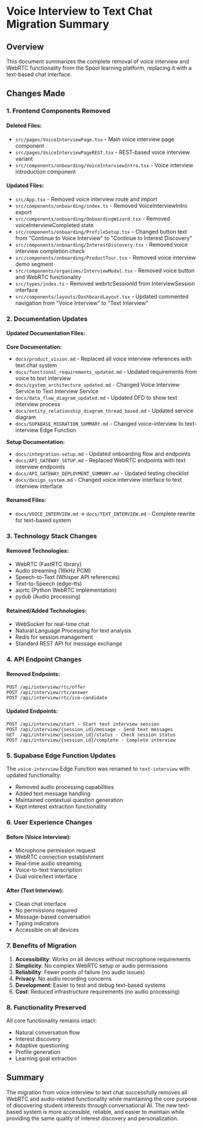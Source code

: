 # Voice Interview to Text Chat Migration Summary

## Overview

This document summarizes the complete removal of voice interview and WebRTC functionality from the Spool learning platform, replacing it with a text-based chat interface.

## Changes Made

### 1. Frontend Components Removed

#### Deleted Files:
- `src/pages/VoiceInterviewPage.tsx` - Main voice interview page component
- `src/pages/VoiceInterviewPageREST.tsx` - REST-based voice interview variant
- `src/components/onboarding/VoiceInterviewIntro.tsx` - Voice interview introduction component

#### Updated Files:
- `src/App.tsx` - Removed voice interview route and import
- `src/components/onboarding/index.ts` - Removed VoiceInterviewIntro export
- `src/components/onboarding/OnboardingWizard.tsx` - Removed voiceInterviewCompleted state
- `src/components/onboarding/ProfileSetup.tsx` - Changed button text from "Continue to Voice Interview" to "Continue to Interest Discovery"
- `src/components/onboarding/InterestDiscovery.tsx` - Removed voice interview completion check
- `src/components/onboarding/ProductTour.tsx` - Removed voice interview demo segment
- `src/components/organisms/InterviewModal.tsx` - Removed voice button and WebRTC functionality
- `src/types/index.ts` - Removed webrtcSessionId from InterviewSession interface
- `src/components/layouts/DashboardLayout.tsx` - Updated commented navigation from "Voice Interview" to "Text Interview"

### 2. Documentation Updates

#### Updated Documentation Files:

**Core Documentation:**
- `docs/product_vision.md` - Replaced all voice interview references with text chat system
- `docs/functional_requirements_updated.md` - Updated requirements from voice to text interview
- `docs/system_architecture_updated.md` - Changed Voice Interview Service to Text Interview Service
- `docs/data_flow_diagram_updated.md` - Updated DFD to show text interview process
- `docs/entity_relationship_diagram_thread_based.md` - Updated service diagram
- `docs/SUPABASE_MIGRATION_SUMMARY.md` - Changed voice-interview to text-interview Edge Function

**Setup Documentation:**
- `docs/integration-setup.md` - Updated onboarding flow and endpoints
- `docs/API_GATEWAY_SETUP.md` - Replaced WebRTC endpoints with text interview endpoints
- `docs/API_GATEWAY_DEPLOYMENT_SUMMARY.md` - Updated testing checklist
- `docs/design_system.md` - Changed voice interview interface to text interview interface

#### Renamed Files:
- `docs/VOICE_INTERVIEW.md` → `docs/TEXT_INTERVIEW.md` - Complete rewrite for text-based system

### 3. Technology Stack Changes

#### Removed Technologies:
- WebRTC (FastRTC library)
- Audio streaming (16kHz PCM)
- Speech-to-Text (Whisper API references)
- Text-to-Speech (edge-tts)
- aiortc (Python WebRTC implementation)
- pydub (Audio processing)

#### Retained/Added Technologies:
- WebSocket for real-time chat
- Natural Language Processing for text analysis
- Redis for session management
- Standard REST API for message exchange

### 4. API Endpoint Changes

#### Removed Endpoints:
```
POST /api/interview/rtc/offer
POST /api/interview/rtc/answer
POST /api/interview/rtc/ice-candidate
```

#### Updated Endpoints:
```
POST /api/interview/start - Start text interview session
POST /api/interview/{session_id}/message - Send text messages
GET  /api/interview/{session_id}/status - Check session status
POST /api/interview/{session_id}/complete - Complete interview
```

### 5. Supabase Edge Function Updates

The `voice-interview` Edge Function was renamed to `text-interview` with updated functionality:
- Removed audio processing capabilities
- Added text message handling
- Maintained contextual question generation
- Kept interest extraction functionality

### 6. User Experience Changes

#### Before (Voice Interview):
- Microphone permission request
- WebRTC connection establishment
- Real-time audio streaming
- Voice-to-text transcription
- Dual voice/text interface

#### After (Text Interview):
- Clean chat interface
- No permissions required
- Message-based conversation
- Typing indicators
- Accessible on all devices

### 7. Benefits of Migration

1. **Accessibility**: Works on all devices without microphone requirements
2. **Simplicity**: No complex WebRTC setup or audio permissions
3. **Reliability**: Fewer points of failure (no audio issues)
4. **Privacy**: No audio recording concerns
5. **Development**: Easier to test and debug text-based systems
6. **Cost**: Reduced infrastructure requirements (no audio processing)

### 8. Functionality Preserved

All core functionality remains intact:
- Natural conversation flow
- Interest discovery
- Adaptive questioning
- Profile generation
- Learning goal extraction

## Summary

The migration from voice interview to text chat successfully removes all WebRTC and audio-related functionality while maintaining the core purpose of discovering student interests through conversational AI. The new text-based system is more accessible, reliable, and easier to maintain while providing the same quality of interest discovery and personalization. 